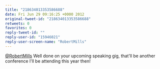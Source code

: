 ```yaml
---
title: "218634013353586688"
date: Fri Jun 29 09:16:25 +0000 2012
original-tweet-id: "218634013353586688"
retweets: 0
favorites: 0
reply-tweet-id: ""
reply-user-id: "15946021"
reply-user-screen-name: "RobertMills"
---
```

<a href="https://twitter.com/RobertMills">@RobertMills</a> Well done on your upcoming speaking gig, that'll be another conference I'll be attending this year then!
